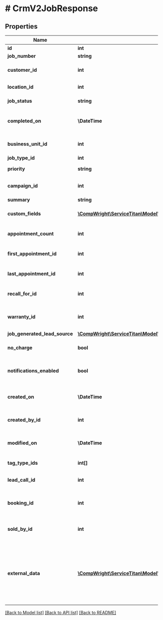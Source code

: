 # # CrmV2JobResponse

## Properties

Name | Type | Description | Notes
------------ | ------------- | ------------- | -------------
**id** | **int** | ID of the job |
**job_number** | **string** | Job number |
**customer_id** | **int** | ID of the job&#39;s customer |
**location_id** | **int** | ID of the job&#39;s location |
**job_status** | **string** | Status of the job |
**completed_on** | **\DateTime** | Date/time (in UTC) when the job was completed | [optional]
**business_unit_id** | **int** | ID of the job&#39;s business unit |
**job_type_id** | **int** | ID of job type |
**priority** | **string** | Priority of the job |
**campaign_id** | **int** | ID of the job&#39;s campaign |
**summary** | **string** | Job summary | [optional]
**custom_fields** | [**\CompWright\ServiceTitan\Model\CustomFieldApiModel[]**](CustomFieldApiModel.md) | Custom fields on the job |
**appointment_count** | **int** | Number of appointments on the job |
**first_appointment_id** | **int** | ID of the first appointment on the job |
**last_appointment_id** | **int** | ID of the last appointment on the job |
**recall_for_id** | **int** | ID of the job for which this job is a recall | [optional]
**warranty_id** | **int** | ID of the job for which this job is a warranty | [optional]
**job_generated_lead_source** | [**\CompWright\ServiceTitan\Model\CrmV2JobResponseJobGeneratedLeadSource**](CrmV2JobResponseJobGeneratedLeadSource.md) |  | [optional]
**no_charge** | **bool** | Whether the job is a no-charge job |
**notifications_enabled** | **bool** | Whether notifications will be sent to customers |
**created_on** | **\DateTime** | Date/time (in UTC) when the job was created |
**created_by_id** | **int** | ID of the user who created the job |
**modified_on** | **\DateTime** | Date/time (in UTC) when job was last modified |
**tag_type_ids** | **int[]** | Tags on the job |
**lead_call_id** | **int** | ID of the Call that resulted in this job | [optional]
**booking_id** | **int** | ID of the Booking that resulted in this job | [optional]
**sold_by_id** | **int** | ID of the Technician that sold this job | [optional]
**external_data** | [**\CompWright\ServiceTitan\Model\CrmV2ExternalDataModel[]**](CrmV2ExternalDataModel.md) | List of external data attached to this job, that corresponds to the application guid provided in the request. |

[[Back to Model list]](../../README.md#models) [[Back to API list]](../../README.md#endpoints) [[Back to README]](../../README.md)
